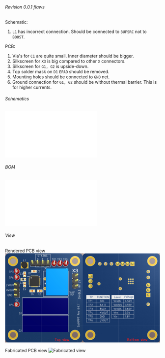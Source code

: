 ###### Revision 0.0.1 flaws
Schematic:
1. `L1` has incorrect connection. Should be connected to `BUFSRC` not to `BOOST`.

PCB:
1. Via's for `C1` are quite small. Inner diameter should be bigger.
1. Silkscreen for `X3` is big compared to other `X` connectors.
1. Silkscreen for `G1, G2` is upside-down.
1. Top solder mask on `D1` `EPAD` should be removed.
1. Mounting holes should be connected to `GND` net.
1. Ground connection for `G1, G2` should be without thermal barrier. This is for higher currents.

###### Schematics

![schematics](Project%20Outputs%20for%20SolMPPT/schematic.PDF)

###### BOM

![BOM](Project%20Outputs%20for%20SolMPPT/BOM/Bill%20of%20Materials-SolMPPT.pdf)

###### View
Rendered PCB view
![Rendered view](Images/Top_Bottom_Rendered.png)

Fabricated PCB view
![Fabricated view](Images/Top_Bottom_Fabricated.png)
